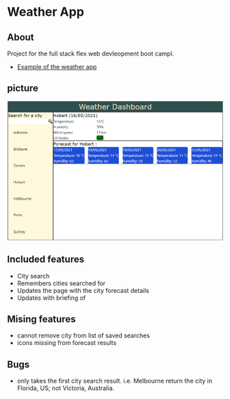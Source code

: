 # Weather App

## About
 Project for the full stack flex web devleopment boot campl. 

 * [Example of the weather app](https://macoovacany.github.io/weatherApp/)

## picture
![Snap shot image of the weather app](./assets/images/siteSnapshot.png "Weather Application")

## Included features
 * City search
 * Remembers cities searched for
 * Updates the page with the city forecast details
 * Updates with briefing of 
 
## Mising features
 * cannot remove city from list of saved searches
 * icons missing from forecast results
 
## Bugs
 * only takes the first city search result. i.e. Melbourne return the city in Florida, US; not Victoria, Australia.

